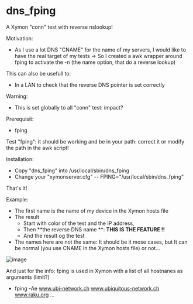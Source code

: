 # dns_fping
A Xymon "conn" test with reverse nslookup!

Motivation: 
- As I use a lot DNS "CNAME" for the name of my servers, I would like to have the real target of my tests
-> So I created a awk wrapper around fping to activate the -n (the name option, that do a reverse lookup)

This can also be usefull to:
- In a LAN to check that the reverse DNS pointer is set correctly 

Warning: 
- This is set globally to all "conn" test: impact?

Prerequisit:
- fping

Test "fping": it should be working and be in your path: correct it or modify the path in the awk script!

Installation: 
- Copy "dns_fping" into /usr/local/sbin/dns_fping
- Change your "xymonserver.cfg"
--  FPING="/usr/local/sbin/dns_fping"          

That's it!

Example:
- The first name is the name of my device in the Xymon hosts file 
- The result 
  - Start with color of the test and the IP address, 
  - Then **the reverse DNS name **: **THIS IS THE FEATURE !!**
  - And the result og the test
- The names here are not the same: It should be it mose cases, but It can be normal (you use CNAME in the Xymon hosts file) or not... 

![image](https://user-images.githubusercontent.com/8841264/169885468-89c66d9f-21b9-4be8-b0bb-e758f8210778.png)

And just for the info: 
fping is used in Xymon with a list of all hostnanes as arguments (limit?)
- fping -Ae www.ubi-network.ch www.ubiquitous-network.ch www.raku.org ...
